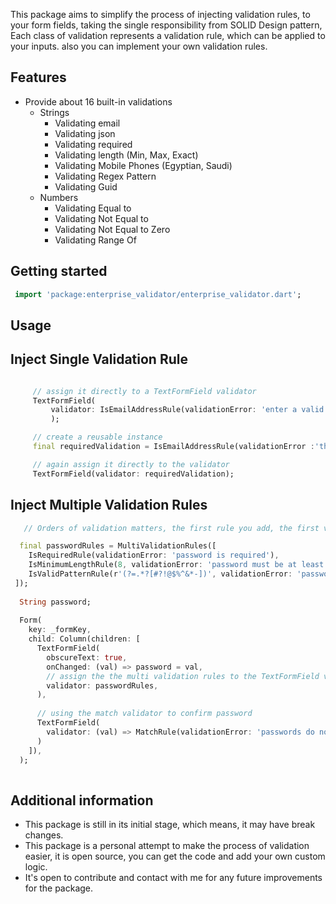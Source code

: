<!-- 
This README describes the package. If you publish this package to pub.dev,
this README's contents appear on the landing page for your package.

For information about how to write a good package README, see the guide for
[writing package pages](https://dart.dev/guides/libraries/writing-package-pages). 

For general information about developing packages, see the Dart guide for
[creating packages](https://dart.dev/guides/libraries/create-library-packages)
and the Flutter guide for
[developing packages and plugins](https://flutter.dev/developing-packages). 
-->

This package aims to simplify the process of injecting validation rules, to your form fields, taking the single responsibility from SOLID Design pattern,
Each class of validation represents a validation rule, which can be applied to your inputs.
also you can implement your own validation rules.

## Features

- Provide about 16 built-in validations
  * Strings
    - Validating email
    - Validating json
    - Validating required
    - Validating length (Min, Max, Exact)
    - Validating Mobile Phones (Egyptian, Saudi)
    - Validating Regex Pattern
    - Validating Guid 
  * Numbers
    - Validating Equal to
    - Validating Not Equal to
    - Validating Not Equal to Zero
    - Validating Range Of

## Getting started

```dart
 import 'package:enterprise_validator/enterprise_validator.dart';
```

## Usage

## Inject Single Validation Rule
```Dart

     // assign it directly to a TextFormField validator
     TextFormField(
         validator: IsEmailAddressRule(validationError: 'enter a valid email address')
         );

     // create a reusable instance
     final requiredValidation = IsEmailAddressRule(validationError :'this field is required');

     // again assign it directly to the validator
     TextFormField(validator: requiredValidation);
```

## Inject Multiple Validation Rules
```dart  
   // Orders of validation matters, the first rule you add, the first validation fires.

  final passwordRules = MultiValidationRules([  
    IsRequiredRule(validationError: 'password is required'),  
    IsMinimumLengthRule(8, validationError: 'password must be at least 8 digits long'),  
    IsValidPatternRule(r'(?=.*?[#?!@$%^&*-])', validationError: 'passwords must have at least one special character')  
 ]);  
  
  String password;  
  
  Form(  
    key: _formKey,  
    child: Column(children: [  
      TextFormField(  
        obscureText: true,  
        onChanged: (val) => password = val,  
        // assign the the multi validation rules to the TextFormField validator  
        validator: passwordRules,  
      ),  
  
      // using the match validator to confirm password  
      TextFormField(  
        validator: (val) => MatchRule(validationError: 'passwords do not match').validateMatch(val, password),  
      )  
    ]),  
  );  
    
 ```

## Additional information
* This package is still in its initial stage, which means, it may have break changes.
* This package is a personal attempt to make the process of validation easier, it is open source, you can get the code and add your own custom logic.
* It's open to contribute and contact with me for any future improvements for the package.
